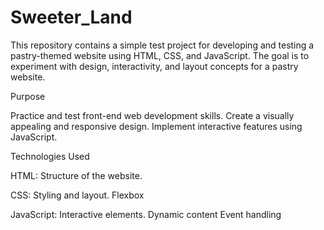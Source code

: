 # Sweeter_Land
This repository contains a simple test project for developing and testing a pastry-themed website using HTML, CSS, and JavaScript. The goal is to experiment with design, interactivity, and layout concepts for a pastry website.

Purpose

Practice and test front-end web development skills.
Create a visually appealing and responsive design.
Implement interactive features using JavaScript.

Technologies Used

HTML: Structure of the website.

CSS: Styling and layout. Flexbox

JavaScript: Interactive elements. Dynamic content Event handling




